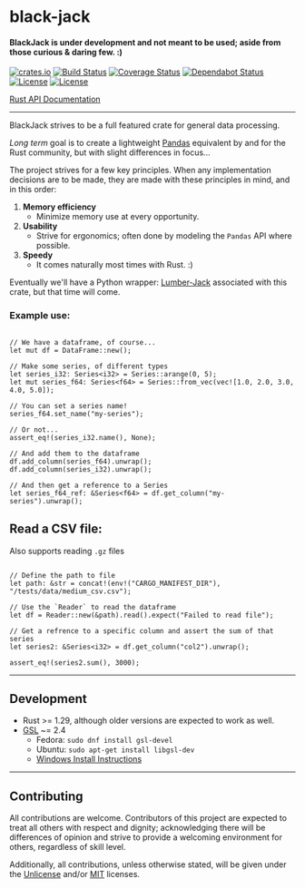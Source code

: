 # black-jack

#### BlackJack is under development and not meant to be used; aside from those curious & daring few. :)

[![crates.io](http://meritbadge.herokuapp.com/black-jack)](https://crates.io/crates/black-jack) 
[![Build Status](https://travis-ci.com/milesgranger/black-jack.svg?branch=master)](https://travis-ci.com/milesgranger/black-jack) 
[![Coverage Status](https://coveralls.io/repos/github/milesgranger/black-jack/badge.svg?branch=master)](https://coveralls.io/github/milesgranger/black-jack?branch=master)
[![Dependabot Status](https://api.dependabot.com/badges/status?host=github&repo=milesgranger/black-jack)](https://dependabot.com)
[![License](https://img.shields.io/badge/license-Unlicense-green.svg)](http://unlicense.org/)
[![License](https://img.shields.io/badge/license-MIT-green.svg)](https://en.wikipedia.org/wiki/MIT_License)  



[Rust API Documentation](https://docs.rs/black-jack)

---

BlackJack strives to be a full featured crate for general data processing.


_Long term_ goal is to create a lightweight [Pandas](https://pandas.pydata.org/) equivalent
by and for the Rust community, but with slight differences in focus...


The project strives for a few key principles. When any implementation decisions are to be made,
they are made with these principles in mind, and in this order:
1. **Memory efficiency**
    - Minimize memory use at every opportunity.
2. **Usability**
    - Strive for ergonomics; often done by modeling the `Pandas` API where possible.
3. **Speedy**
    - It comes naturally most times with Rust. :)


Eventually we'll have a Python wrapper: [Lumber-Jack](https://github.com/milesgranger/lumber-jack)
associated with this crate, but that time will come.

### Example use:

```rust,skt-default

// We have a dataframe, of course...
let mut df = DataFrame::new();

// Make some series, of different types
let series_i32: Series<i32> = Series::arange(0, 5);
let mut series_f64: Series<f64> = Series::from_vec(vec![1.0, 2.0, 3.0, 4.0, 5.0]);

// You can set a series name!
series_f64.set_name("my-series");

// Or not... 
assert_eq!(series_i32.name(), None);

// And add them to the dataframe
df.add_column(series_f64).unwrap();
df.add_column(series_i32).unwrap();

// And then get a reference to a Series
let series_f64_ref: &Series<f64> = df.get_column("my-series").unwrap();

```

## Read a CSV file:
Also supports reading `.gz` files

```rust,skt-default

// Define the path to file
let path: &str = concat!(env!("CARGO_MANIFEST_DIR"), "/tests/data/medium_csv.csv");

// Use the `Reader` to read the dataframe
let df = Reader::new(&path).read().expect("Failed to read file");

// Get a refrence to a specific column and assert the sum of that series
let series2: &Series<i32> = df.get_column("col2").unwrap();

assert_eq!(series2.sum(), 3000);

```

---

## Development

- Rust >= 1.29, although older versions are expected to work as well.
- [GSL](https://www.gnu.org/software/gsl/) ~= 2.4
    - Fedora: `sudo dnf install gsl-devel`
    - Ubuntu: `sudo apt-get install libgsl-dev`
    - [Windows Install Instructions](https://www.gnu.org/software/gsl/extras/native_win_builds.html)

---

## Contributing

All contributions are welcome. Contributors of this project are expected to treat all
others with respect and dignity; acknowledging there will be differences of opinion
and strive to provide a welcoming environment for others, regardless of skill level.

Additionally, all contributions, unless otherwise stated, will be given under the [Unlicense](http://unlicense.org/) 
and/or [MIT](https://en.wikipedia.org/wiki/MIT_License) licenses.
